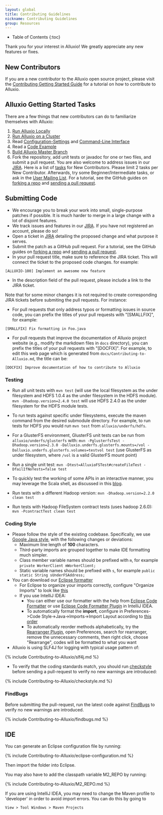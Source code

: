 ```yaml
---
layout: global
title: Contributing Guidelines
nickname: Contributing Guidelines
group: Resources
---
```


* Table of Contents
{:toc}

Thank you for your interest in Alluxio! We greatly appreciate any new features or fixes.

## New Contributors

If you are a new contributor to the Alluxio open source project, please visit the
[Contributing Getting Started Guide](Contributing-Getting-Started.html) for a tutorial on how to
contribute to Alluxio.

## Alluxio Getting Started Tasks

There are a few things that new contributors can do to familiarize themselves with Alluxio:

1.  [Run Alluxio Locally](Running-Alluxio-Locally.html)
2.  [Run Alluxio on a Cluster](Running-Alluxio-on-a-Cluster.html)
3.  Read [Configuration-Settings](Configuration-Settings.html) and [Command-Line Interface](Command-Line-Interface.html)
4.  Read a [Code Example](https://github.com/alluxio/alluxio/blob/master/examples/src/main/java/alluxio/examples/BasicOperations.java)
5.  [Build Alluxio Master Branch](Building-Alluxio-Master-Branch.html)
6.  Fork the repository, add unit tests or javadoc for one or two files, and submit a pull request. You are also welcome to address
issues in our [JIRA](https://alluxio.atlassian.net/browse/ALLUXIO).
Here is a list of
[tasks](https://alluxio.atlassian.net/issues/?jql=project%20%3D%20ALLUXIO%20AND%20labels%20%3D%20NewContributor%20AND%20status%20%3D%20OPEN)
for New Contributors. Please limit 2 tasks per New Contributor.
Afterwards, try some Beginner/Intermediate tasks, or ask in the
[User Mailing List](https://groups.google.com/forum/?fromgroups#!forum/alluxio-users).
For a tutorial, see the GitHub guides on
[forking a repo](https://help.github.com/articles/fork-a-repo) and
[sending a pull request](https://help.github.com/articles/using-pull-requests).

## Submitting Code

-   We encourage you to break your work into small, single-purpose patches if possible. It is much
    harder to merge in a large change with a lot of disjoint features.
-   We track issues and features in our [JIRA](https://alluxio.atlassian.net/). If you have not
    registered an account, please do so!
-   Open a ticket in [JIRA](https://alluxio.atlassian.net/) detailing the proposed change and what
    purpose it serves.
-   Submit the patch as a GitHub pull request. For a tutorial, see the GitHub guides on
    [forking a repo](https://help.github.com/articles/fork-a-repo) and
    [sending a pull request](https://help.github.com/articles/using-pull-requests).
-   In your pull request title, make sure to reference the JIRA ticket. This will connect the
    ticket to the proposed code changes. for example:

~~~~~
[ALLUXIO-100] Implement an awesome new feature
~~~~~

-   In the description field of the pull request, please include a link to the JIRA ticket.

Note that for some minor changes it is not required to create corresponding JIRA tickets before
submiting the pull requests. For instance:

-   For pull requests that only address typos or formatting issues in source code, you
    can prefix the titles of your pull requests with "[SMALLFIX]", for example:

~~~~~
[SMALLFIX] Fix formatting in Foo.java
~~~~~

-   For pull requests that improve the documentation of Alluxio project website (e.g., modify the
    markdown files in `docs` directory), you can prefix the titles of your pull requests with "[DOCFIX]".
    For example, to edit this web page which is generated from `docs/Contributing-to-Alluxio.md`, the title
    can be:

~~~~~
[DOCFIX] Improve documentation of how to contribute to Alluxio
~~~~~

### Testing

-   Run all unit tests with ``mvn test`` (will use the local filesystem as the under filesystem and
HDFS 1.0.4 as the under filesystem in the HDFS module). ``mvn -Dhadoop.version=2.4.0 test`` will
use HDFS 2.4.0 as the under filesystem for the HDFS module tests.

-   To run tests against specific under filesystems, execute the maven command from the desired
submodule directory. For example, to run tests for HDFS you would run ``mvn test`` from ``alluxio/underfs/hdfs``.

-   For a GlusterFS environment, GlusterFS unit tests can be run from ``alluxio/underfs/glusterfs`` with:
`mvn -PglusterfsTest -Dhadoop.version=2.3.0 -Dalluxio.underfs.glusterfs.mounts=/vol
-Dalluxio.underfs.glusterfs.volumes=testvol test` (use GlusterFS as under filesystem,
where `/vol` is a valid GlusterFS mount point)

-   Run a single unit test: `mvn -Dtest=AlluxioFSTest#createFileTest -DfailIfNoTests=false test`

-   To quickly test the working of some APIs in an interactive manner, you may
leverage the Scala shell, as discussed in this
[blog](http://scala4fun.tumblr.com/post/84791653967/interactivejavacoding).

-   Run tests with a different Hadoop version: ``mvn -Dhadoop.version=2.2.0 clean test``

-   Run tests with Hadoop FileSystem contract tests (uses hadoop 2.6.0):
`mvn -PcontractTest clean test`

### Coding Style

-   Please follow the style of the existing codebase. Specifically, we use
    [Google Java style](http://google-styleguide.googlecode.com/svn/trunk/javaguide.html),
    with the following changes or deviations:
    -  Maximum line length of **100** characters.
    -  Third-party imports are grouped together to make IDE formatting much simpler.
    -  Class member variable names should be prefixed with `m`, for example `private WorkerClient
       mWorkerClient;`
    -  Static variable names should be prefixed with `s`, for example `public static String
    sUnderFSAddress;`
-   You can download our [Eclipse formatter](../resources/alluxio-code-formatter-eclipse.xml)
    -  For Eclipse to organize your imports correctly, configure "Organize Imports" to look like
       [this](../resources/eclipse_imports.png)
    -  If you use IntelliJ IDEA:
       - You can either use our formatter with the help from
         [Eclipse Code Formatter](https://github.com/krasa/EclipseCodeFormatter#instructions)
         or use [Eclipse Code Formatter Plugin](http://plugins.jetbrains.com/plugin/6546) in
         IntelliJ IDEA.
       - To automatically format the **import**, configure in
         Preferences->Code Style->Java->Imports->Import Layout according to
         [this order](../resources/intellij_imports.png)
       - To automatically reorder methods alphabetically, try the
         [Rearranger Plugin](http://plugins.jetbrains.com/plugin/173), open Preferences, search for
         rearranger, remove the unnecessary comments, then right click, choose "Rearrange", codes
         will be formatted to what you want
-   Alluxio is using SLF4J for logging with typical usage pattern of:

{% include Contributing-to-Alluxio/slf4j.md %}

-  To verify that the coding standards match, you should run
   [checkstyle](http://checkstyle.sourceforge.net) before sending a pull-request to verify no new
   warnings are introduced:

{% include Contributing-to-Alluxio/checkstyle.md %}

### FindBugs

Before submitting the pull-request, run the latest code against
[FindBugs](http://findbugs.sourceforge.net/) to verify no new warnings are introduced.

{% include Contributing-to-Alluxio/findbugs.md %}

## IDE

You can generate an Eclipse configuration file by running:

{% include Contributing-to-Alluxio/eclipse-configuration.md %}

Then import the folder into Eclipse.

You may also have to add the classpath variable M2_REPO by running:

{% include Contributing-to-Alluxio/M2_REPO.md %}

If you are using IntelliJ IDEA, you may need to change the Maven profile to 'developer' in order
to avoid import errors. You can do this by going to

    View > Tool Windows > Maven Projects
